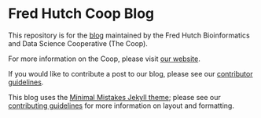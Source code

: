 # Fred Hutch Coop Blog

This repository is for the [blog](https://fredhutch.github.io/coop/) maintained by the Fred Hutch Bioinformatics and Data Science Cooperative (The Coop).

For more information on the Coop, please visit [our website](https://coop.fredhutch.org).

If you would like to contribute a post to our blog, please see our [contributor guidelines](CONTRIBUTING.md).

This blog uses the [Minimal Mistakes Jekyll theme](https://github.com/mmistakes/minimal-mistakes); please see our [contributing guidelines](CONTRIBUTING.md#formatting-and-layout) for more information on layout and formatting.
